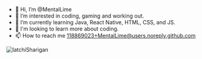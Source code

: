 - 👋 Hi, I’m @MentalLime
- 👀 I’m interested in coding, gaming and working out.
- 🌱 I’m currently learning Java, React Native, HTML, CSS, and JS.
- 🧠 I'm looking to learn more about coding.
- 📫 How to reach me 118869023+MentalLime@users.noreply.github.com

![IatchiSharigan](https://user-images.githubusercontent.com/118869023/203463430-7d499bf6-b224-481d-a6e1-714f4c89f321.gif)




<!---
MentalLime/MentalLime is a ✨ special ✨ repository because its `README.md` (this file) appears on your GitHub profile.
You can click the Preview link to take a look at your changes.
--->
